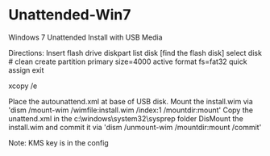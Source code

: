 # Unattended-Win7
Windows 7 Unattended Install with USB Media

Directions:
Insert flash drive
 diskpart
  list disk
  [find the flash disk]
  select disk #
  clean
  create partition primary size=4000
  active
  format fs=fat32 quick
  assign
  exit

xcopy /e <source> <destination>

Place the autounattend.xml at base of USB disk.
Mount the install.wim via 'dism /mount-wim /wimfile:install.wim /index:1 /mountdir:mount'
Copy the unattend.xml in the c:\windows\system32\sysprep folder
DisMount the install.wim and commit it via 'dism /unmount-wim /mountdir:mount /commit'

Note: KMS key is in the config